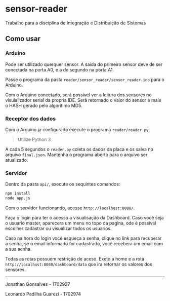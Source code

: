 # sensor-reader

Trabalho para a disciplina de Integração e Distribuição de Sistemas

## Como usar

### Arduino

Pode ser utilizado querquer sensor. A saida do primeiro sensor deve de ser conectada na porta A0, e a do segundo na porta A1.

Passe o programa da pasta ```reader/sensor_reader/sensor_reader.ino``` para o Arduino.

Com o Arduino conectado, será possivel ver a leitura dos sensores no visuializador serial da propria IDE. Será retornado o valor do sensor e mais o HASH gerado pelo algoritimo MD5.

### Receptor dos dados

Com o Arduino ja configurado execute o programa ```reader/reader.py```.

> Utilize Python 3

A cada 5 segundos o ```reader.py``` coleta os dados da placa e os salva no arquivo ```final.json```. Mantenha o programa aberto para o arquivo ser atualizado.

### Servidor

Dentro da pasta ```api/```, execute os sequintes comandos:

```sh
npm install
node app.js
```

Com o servidor funcionando, acesse ```http://localhost:8080/```.

Faça o login para ter o acesso a visualisação da Dashboard. Caso você seja o usuario master, aparecera um menu no topo da pagina, ode é possivel escolher cadastrar ou visualizar todos os usuarios.

Caso na hora do login você esqueça a senha, clique no link para recuperar a senha, se o email informado for cadastrado, você recebera um email com a sua senha.

Todas as rotas possuem restrição de aceso. Exeto a home e a rota ```http://localhost:8080/dashboard/data``` que ira retornar os valores dos sensores.

---

Jonathan Gonsalves - 1702927

Leonardo Padilha Guarezi - 1702974
